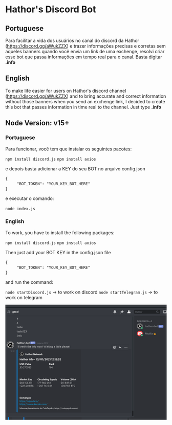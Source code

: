 # Hathor's Discord Bot

## Portuguese
Para facilitar a vida dos usuários no canal do discord da Hathor (https://discord.gg/aWukZZX) e trazer informações precisas e corretas sem aqueles banners quando você envia um link de uma exchenge, resolvi criar esse bot que passa informações em tempo real para o canal. Basta digitar **.info**

## English
To make life easier for users on Hathor's discord channel (https://discord.gg/aWukZZX) and to bring accurate and correct information without those banners when you send an exchenge link, I decided to create this bot that passes information in time real to the channel. Just type **.info**

## Node Version: v15+

### Portuguese
Para funcionar, você tem que instalar os seguintes pacotes:

`npm install discord.js`
`npm install axios`

e depois basta adicionar a KEY do seu BOT no arquivo config.json

```
{
     "BOT_TOKEN": "YOUR_KEY_BOT_HERE"
}
```

e executar o comando:
    
`node index.js`

### English
To work, you have to install the following packages:

`npm install discord.js`
`npm install axios`


Then just add your BOT KEY in the config.json file

```
{
     "BOT_TOKEN": "YOUR_KEY_BOT_HERE"
}
```

and run the command:
    
`node startDiscord.js` -> to work on discord
`node startTelegram.js` -> to work on telegram

<img src="https://github.com/mbnunes/hathor-bot/blob/main/imgs/bot.png">
